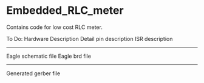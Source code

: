 # Embedded_RLC_meter
Contains code for low cost RLC meter.

To Do:
Hardware Description
Detail pin description
ISR description

---
Eagle schematic file
Eagle brd file

---
Generated gerber file

